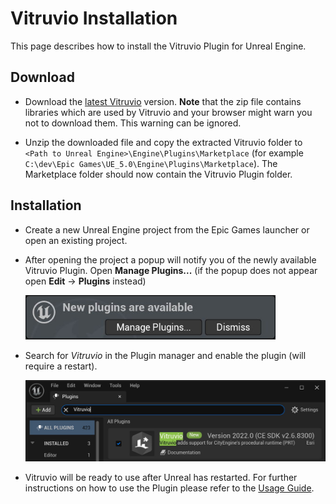 # Vitruvio Installation

This page describes how to install the Vitruvio Plugin for Unreal Engine.

## Download

* Download the [latest Vitruvio](https://github.com/Esri/vitruvio/releases/latest) version. **Note** that the zip file contains libraries which are used by Vitruvio and your browser might warn you not to download them. This warning can be ignored.

* Unzip the downloaded file and copy the extracted Vitruvio folder to `<Path to Unreal Engine>\Engine\Plugins\Marketplace`  (for example `C:\dev\Epic Games\UE_5.0\Engine\Plugins\Marketplace`). The Marketplace folder should now contain the Vitruvio Plugin folder.

## Installation

* Create a new Unreal Engine project from the Epic Games launcher or open an existing project.

* After opening the project a popup will notify you of the newly available Vitruvio Plugin. Open **Manage Plugins...** (if the popup does not appear open **Edit** &rarr; **Plugins** instead)
  
  <img src="img/new_plugins.jpg" width="400">

* Search for *Vitruvio* in the Plugin manager and enable the plugin (will require a restart).
  
  <img src="img/enable_vitruvio.jpg" width="600">

* Vitruvio will be ready to use after Unreal has restarted. For further instructions on how to use the Plugin please refer to the [Usage Guide](usage.md).
